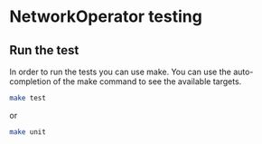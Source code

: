 # NetworkOperator testing

## Run the test

In order to run the tests  you can use make. You can use the auto-completion
of the make command to see the available targets.

```sh
make test
```

or

```sh
make unit
```
